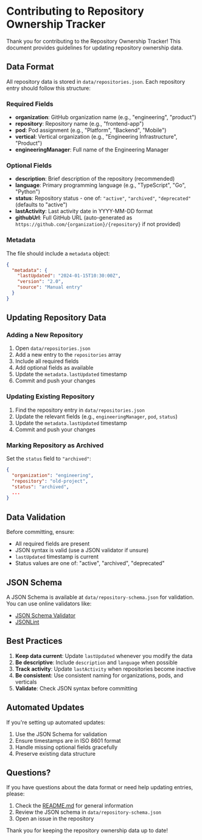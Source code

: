 # Contributing to Repository Ownership Tracker

Thank you for contributing to the Repository Ownership Tracker! This document provides guidelines for updating repository ownership data.

## Data Format

All repository data is stored in `data/repositories.json`. Each repository entry should follow this structure:

### Required Fields

- **organization**: GitHub organization name (e.g., "engineering", "product")
- **repository**: Repository name (e.g., "frontend-app")
- **pod**: Pod assignment (e.g., "Platform", "Backend", "Mobile")
- **vertical**: Vertical organization (e.g., "Engineering Infrastructure", "Product")
- **engineeringManager**: Full name of the Engineering Manager

### Optional Fields

- **description**: Brief description of the repository (recommended)
- **language**: Primary programming language (e.g., "TypeScript", "Go", "Python")
- **status**: Repository status - one of: `"active"`, `"archived"`, `"deprecated"` (defaults to "active")
- **lastActivity**: Last activity date in YYYY-MM-DD format
- **githubUrl**: Full GitHub URL (auto-generated as `https://github.com/{organization}/{repository}` if not provided)

### Metadata

The file should include a `metadata` object:

```json
{
  "metadata": {
    "lastUpdated": "2024-01-15T10:30:00Z",
    "version": "2.0",
    "source": "Manual entry"
  }
}
```

## Updating Repository Data

### Adding a New Repository

1. Open `data/repositories.json`
2. Add a new entry to the `repositories` array
3. Include all required fields
4. Add optional fields as available
5. Update the `metadata.lastUpdated` timestamp
6. Commit and push your changes

### Updating Existing Repository

1. Find the repository entry in `data/repositories.json`
2. Update the relevant fields (e.g., `engineeringManager`, `pod`, `status`)
3. Update the `metadata.lastUpdated` timestamp
4. Commit and push your changes

### Marking Repository as Archived

Set the `status` field to `"archived"`:

```json
{
  "organization": "engineering",
  "repository": "old-project",
  "status": "archived",
  ...
}
```

## Data Validation

Before committing, ensure:

- All required fields are present
- JSON syntax is valid (use a JSON validator if unsure)
- `lastUpdated` timestamp is current
- Status values are one of: "active", "archived", "deprecated"

## JSON Schema

A JSON Schema is available at `data/repository-schema.json` for validation. You can use online validators like:

- [JSON Schema Validator](https://www.jsonschemavalidator.net/)
- [JSONLint](https://jsonlint.com/)

## Best Practices

1. **Keep data current**: Update `lastUpdated` whenever you modify the data
2. **Be descriptive**: Include `description` and `language` when possible
3. **Track activity**: Update `lastActivity` when repositories become inactive
4. **Be consistent**: Use consistent naming for organizations, pods, and verticals
5. **Validate**: Check JSON syntax before committing

## Automated Updates

If you're setting up automated updates:

1. Use the JSON Schema for validation
2. Ensure timestamps are in ISO 8601 format
3. Handle missing optional fields gracefully
4. Preserve existing data structure

## Questions?

If you have questions about the data format or need help updating entries, please:

1. Check the [README.md](README.md) for general information
2. Review the JSON schema in `data/repository-schema.json`
3. Open an issue in the repository

Thank you for keeping the repository ownership data up to date!

